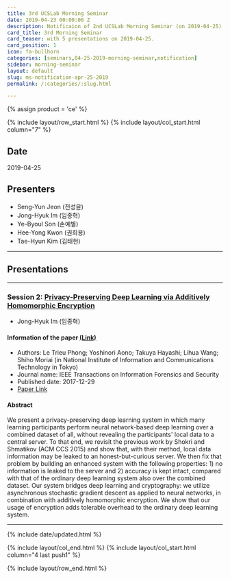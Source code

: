 ```yaml
---
title: 3rd UCSLab Morning Seminar
date: 2019-04-23 00:00:00 Z
description: Notificaion of 2nd UCSLab Morning Seminar (on 2019-04-25) 
card_title: 3rd Morning Seminar
card_teaser: with 5 presentations on 2019-04-25.
card_position: 1
icon: fa-bullhorn
categories: [seminars,04-25-2019-morning-seminar,notification]
sidebar: morning-seminar
layout: default
slug: ms-notification-apr-25-2019
permalink: /:categories/:slug.html

---
```


{% assign product = 'ce' %}

{% include layout/row_start.html %}
{% include layout/col_start.html column="7" %}

## Date
2019-04-25

## Presenters
+ Seng-Yun Jeon (전성윤)
+ Jong-Hyuk Im (임종혁)
+ Ye-Byoul Son (손예별)
+ Hee-Yong Kwon (권희용)
+ Tae-Hyun Kim (김태현)

---
## Presentations

---
### Session 2: [Privacy-Preserving Deep Learning via Additively Homomorphic Encryption](https://inhaucs.github.io/seminars/04-25-2019-morning-seminar/presentation/ms-presentation-jh-apr-25-2019.html)

+ Jong-Hyuk Im (임종혁)

#### Information of the paper [(Link)](https://ieeexplore.ieee.org/document/8302552)
+ Authors: Le Trieu Phong; Yoshinori Aono; Takuya Hayashi; Lihua Wang; Shiho Moriai (in National Institute of Information and Communications Technology in Tokyo)
+ Journal name: IEEE Transactions on Information Forensics and Security
+ Published date: 2017-12-29
+ [Paper Link](https://ieeexplore.ieee.org/document/8241854)

#### Abstract
We present a privacy-preserving deep learning system in which many learning participants perform neural network-based deep learning over a combined dataset of all, without revealing the participants' local data to a central server. 
To that end, we revisit the previous work by Shokri and Shmatikov (ACM CCS 2015) and show that, with their method, local data information may be leaked to an honest-but-curious server. 
We then fix that problem by building an enhanced system with the following properties: 1) no information is leaked to the server and 2) accuracy is kept intact, compared with that of the ordinary deep learning system also over the combined dataset. 
Our system bridges deep learning and cryptography: we utilize asynchronous stochastic gradient descent as applied to neural networks, in combination with additively homomorphic encryption. 
We show that our usage of encryption adds tolerable overhead to the ordinary deep learning system.

---


{% include date/updated.html %}

{% include layout/col_end.html %}
{% include layout/col_start.html column="4 last push1" %}

{% include layout/row_end.html %}
